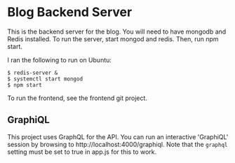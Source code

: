 # Blog Backend Server
This is the backend server for the blog. You will need to have mongodb and Redis
installed. To run the server, start mongod and redis. Then, run npm start.

I ran the following to run on Ubuntu:
```
$ redis-server &
$ systemctl start mongod
$ npm start
```

To run the frontend, see the frontend git project.

## GraphiQL
This project uses GraphQL for the API. You can run an interactive 'GraphiQL'
session by browsing to http://localhost:4000/graphiql. Note that the `graphql`
setting must be set to true in app.js for this to work.
